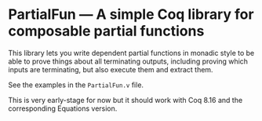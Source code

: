 # PartialFun — A simple Coq library for composable partial functions

This library lets you write dependent partial functions in monadic style to be
able to prove things about all terminating outputs, including proving which
inputs are terminating, but also execute them and extract them.

See the examples in the `PartialFun.v` file.

This is very early-stage for now but it should work with Coq 8.16 and the
corresponding Equations version.